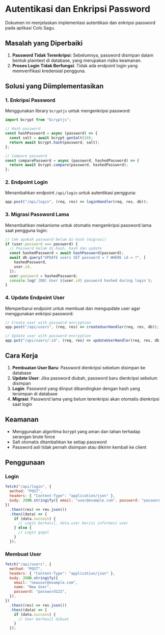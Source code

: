 # Autentikasi dan Enkripsi Password

Dokumen ini menjelaskan implementasi autentikasi dan enkripsi password pada aplikasi Colo Sagu.

## Masalah yang Diperbaiki

1. **Password Tidak Terenkripsi**: Sebelumnya, password disimpan dalam bentuk plaintext di database, yang merupakan risiko keamanan.
2. **Proses Login Tidak Berfungsi**: Tidak ada endpoint login yang memverifikasi kredensial pengguna.

## Solusi yang Diimplementasikan

### 1. Enkripsi Password

Menggunakan library `bcryptjs` untuk mengenkripsi password:

```javascript
import bcrypt from "bcryptjs";

// Hash password
const hashPassword = async (password) => {
  const salt = await bcrypt.genSalt(10);
  return await bcrypt.hash(password, salt);
};

// Compare password
const comparePassword = async (password, hashedPassword) => {
  return await bcrypt.compare(password, hashedPassword);
};
```

### 2. Endpoint Login

Menambahkan endpoint `/api/login` untuk autentikasi pengguna:

```javascript
app.post("/api/login", (req, res) => loginHandler(req, res, db));
```

### 3. Migrasi Password Lama

Menambahkan mekanisme untuk otomatis mengenkripsi password lama saat pengguna login:

```javascript
// Cek apakah password belum di-hash (migrasi)
if (user.password === password) {
  // Password belum di-hash, hash dan update
  const hashedPassword = await hashPassword(password);
  await db.query("UPDATE users SET password = ? WHERE id = ?", [
    hashedPassword,
    user.id,
  ]);
  user.password = hashedPassword;
  console.log(`[DB] User ${user.id} password hashed during login`);
}
```

### 4. Update Endpoint User

Memperbarui endpoint untuk membuat dan mengupdate user agar menggunakan enkripsi password:

```javascript
// Create user with password encryption
app.post("/api/users", (req, res) => createUserHandler(req, res, db));

// Update user with password encryption
app.put("/api/users/:id", (req, res) => updateUserHandler(req, res, db));
```

## Cara Kerja

1. **Pembuatan User Baru**: Password dienkripsi sebelum disimpan ke database
2. **Update User**: Jika password diubah, password baru dienkripsi sebelum disimpan
3. **Login**: Password yang diinput dibandingkan dengan hash yang tersimpan di database
4. **Migrasi**: Password lama yang belum terenkripsi akan otomatis dienkripsi saat login

## Keamanan

- Menggunakan algoritma bcrypt yang aman dan tahan terhadap serangan brute force
- Salt otomatis ditambahkan ke setiap password
- Password asli tidak pernah disimpan atau dikirim kembali ke client

## Penggunaan

### Login

```javascript
fetch("/api/login", {
  method: "POST",
  headers: { "Content-Type": "application/json" },
  body: JSON.stringify({ email: "user@example.com", password: "password123" }),
})
  .then((res) => res.json())
  .then((data) => {
    if (data.success) {
      // Login berhasil, data.user berisi informasi user
    } else {
      // Login gagal
    }
  });
```

### Membuat User

```javascript
fetch("/api/users", {
  method: "POST",
  headers: { "Content-Type": "application/json" },
  body: JSON.stringify({
    email: "newuser@example.com",
    name: "New User",
    password: "password123",
  }),
})
  .then((res) => res.json())
  .then((data) => {
    if (data.success) {
      // User berhasil dibuat
    }
  });
```
